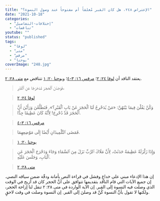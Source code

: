 ```yaml
---
title: "الإعتراض ٢٤٨، هل كان القبر مُغلقاً أم مفتوحاً عند وصول النسوة؟"
date: "2021-10-18"
categories: 
  - "إختلافات-التفاصيل"
  - "تناقضات"
youtube: ""
status: "published"
tags: 
  - "لوقا"
  - "متى"
  - "مرقس"
  - "يوحنا"
coverImage: "248.jpg"
---
```


يعتقد الناقد أن [لوقا ٢٤: ٢](https://my.bible.com/bible/101/LUK.24.2)؛ [مرقس ١٦: ٣-٤](https://my.bible.com/bible/101/MRK.16.3-4)؛ و[يوحنا ٢٠: ١](https://my.bible.com/bible/101/JHN.20.10) تتناقض مع [متى ٢٨: ٢](https://my.bible.com/bible/101/MAT.28.2).

> فَوَجَدْنَ ٱلْحَجَرَ مُدَحْرَجًا عَنِ ٱلْقَبْرِ،

> [لوقا ٢٤: ٢](https://my.bible.com/bible/101/LUK.24.2)

> وَكُنَّ يَقُلْنَ فِيمَا بَيْنَهُنَّ: «مَنْ يُدَحْرِجُ لَنَا ٱلْحَجَرَ عَنْ بَابِ ٱلْقَبْرِ؟». فَتَطَلَّعْنَ وَرَأَيْنَ أَنَّ ٱلْحَجَرَ قَدْ دُحْرِجَ! لِأَنَّهُ كَانَ عَظِيمًا جِدًّا.

> [مرقس ١٦: ٣-٤](https://my.bible.com/bible/101/MRK.16.3-4)

> فَمَضَى ٱلتِّلْمِيذَانِ أَيْضًا إِلَى مَوْضِعِهِمَا.

> [يوحنا ٢٠: ١](https://my.bible.com/bible/101/JHN.20.10)

> وَإِذَا زَلْزَلَةٌ عَظِيمَةٌ حَدَثَتْ، لِأَنَّ مَلَاكَ ٱلرَّبِّ نَزَلَ مِنَ ٱلسَّمَاءِ وَجَاءَ وَدَحْرَجَ ٱلْحَجَرَ عَنِ ٱلْبَابِ، وَجَلَسَ عَلَيْهِ.

> [متى ٢٨: ٢](https://my.bible.com/bible/101/MAT.28.2)

إن هذا الإدعاء مبني على خداعٍ وفشل في قراءة النص بأمانة ودقّة ضمن سياقه النصي. إن جميع الآيات التي قام الناقد بتقديمها تتوافق على أنَّ الحجر كان قد أُزيح في الوقت الذي وصلت فيه النسوة إلى القبر. إن الآية الواردة في متى ٢٨: ٢ تنقل لنا إزاحة الحجر، ولكنها لا تقول بأنَّ النسوة كُنَّ قد وصلنَ إلى القبر. إن النسوة وصلت في وقت لاحقٍ.
